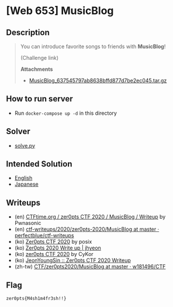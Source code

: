 # [Web 653] MusicBlog
## Description
> You can introduce favorite songs to friends with **MusicBlog**!
> 
> (Challenge link)
> 
> **Attachments**
> - [MusicBlog_637545797ab8638bffd877d7be2ec045.tar.gz](distfiles/MusicBlog_637545797ab8638bffd877d7be2ec045.tar.gz)

## How to run server
- Run `docker-compose up -d` in this directory

## Solver
- [solve.py](solution/solve.py)

## Intended Solution
- [English](https://hackmd.io/@st98/Hy1PrPWBI)
- [Japanese](https://st98.github.io/diary/posts/2020-03-09-zer0pts-ctf-2020.html#web-653-musicblog)

## Writeups
- (en) [CTFtime.org / zer0pts CTF 2020 / MusicBlog / Writeup](https://ctftime.org/writeup/18604) by Pwnasonic
- (en) [ctf-writeups/2020/zer0pts-2020/MusicBlog at master · perfectblue/ctf-writeups](https://github.com/perfectblue/ctf-writeups/tree/master/2020/zer0pts-2020/MusicBlog)
- (ko) [Zer0pts CTF 2020](https://blog.rwx.kr/zer0pts-CTF-2020/#653pts-MusicBlog-2nd-solve) by posix
- (ko) [Zer0pts 2020 Write up | jhyeon](https://blog.jhyeon.xyz/ctf,%20writeup/2020/03/09/zer0ctf/#web-music-blog653-pt)
- (ko) [zer0pts CTF 2020](https://www.notion.so/zer0pts-CTF-2020-1a06b72016434b6aa986a6fd71a8be1a) by CyKor
- (ko) [JeonYoungSin :: Zer0pts CTF 2020 Writeup](https://jeonyoungsin.tistory.com/1102)
- (zh-tw) [CTF/zer0pts2020/MusicBlog at master · w181496/CTF](https://github.com/w181496/CTF/tree/master/zer0pts2020/MusicBlog)

## Flag
```
zer0pts{M4sh1m4fr3sh!!}
```